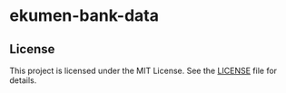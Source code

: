# ekumen-bank-data


## License

This project is licensed under the MIT License. See the [LICENSE](LICENSE) file for details.